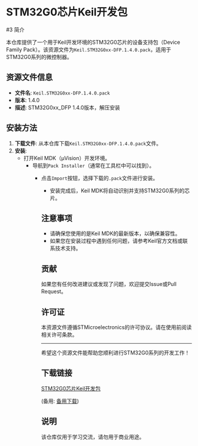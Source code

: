 # STM32G0芯片Keil开发包

#3 简介

本仓库提供了一个用于Keil开发环境的STM32G0芯片的设备支持包（Device Family Pack）。该资源文件为`Keil.STM32G0xx-DFP.1.4.0.pack`，适用于STM32G0系列的微控制器。

## 资源文件信息

- **文件名**: `Keil.STM32G0xx-DFP.1.4.0.pack`
- **版本**: 1.4.0
- **描述**: STM32G0xx_DFP 1.4.0版本，解压安装

## 安装方法

1. **下载文件**: 从本仓库下载`Keil.STM32G0xx-DFP.1.4.0.pack`文件。
2. **安装**: 
   - 打开Keil MDK（µVision）开发环境。
      - 导航到`Pack Installer`（通常在工具栏中可以找到）。
         - 点击`Import`按钮，选择下载的`.pack`文件进行安装。
            - 安装完成后，Keil MDK将自动识别并支持STM32G0系列的芯片。

            ## 注意事项

            - 请确保您使用的是Keil MDK的最新版本，以确保兼容性。
            - 如果您在安装过程中遇到任何问题，请参考Keil官方文档或联系技术支持。

            ## 贡献

            如果您有任何改进建议或发现了问题，欢迎提交Issue或Pull Request。

            ## 许可证

            本资源文件遵循STMicroelectronics的许可协议。请在使用前阅读相关许可条款。

            ---

            希望这个资源文件能帮助您顺利进行STM32G0系列的开发工作！

            ## 下载链接
            [STM32G0芯片Keil开发包](https://pan.quark.cn/s/e237df7e7faf) 

            (备用: [备用下载](https://pan.baidu.com/s/1gWXZ7ttNHrGXJLG3Bz6Lrg?pwd=1234))

            ## 说明

            该仓库仅用于学习交流，请勿用于商业用途。
